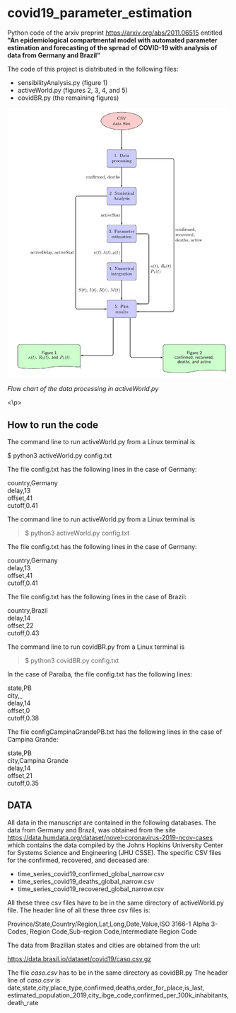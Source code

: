 # covid19_parameter_estimation
Python code of the arxiv preprint https://arxiv.org/abs/2011.06515
entitled **"An epidemiological compartmental model with automated parameter
estimation and forecasting of the spread of COVID-19 with analysis of data
from Germany and Brazil"**

The code of this project is distributed in the following files:
* sensibilityAnalysis.py (figure 1)
* activeWorld.py (figures 2, 3, 4, and 5)
* covidBR.py (the remaining figures)

![image](flowchartAW.png )

<p align="center">

*Flow chart of the data processing in activeWorld.py*

<\p>

## **How to run the code**

The command line to run activeWorld.py from a Linux terminal is

$ python3 activeWorld.py config.txt

The file config.txt has the following lines in the case of Germany:

country,Germany  
delay,13  
offset,41  
cutoff,0.41  

The command line to run activeWorld.py from a Linux terminal is

> $ python3 activeWorld.py config.txt

The file config.txt has the following lines in the case of Germany:

country,Germany  
delay,13  
offset,41  
cutoff,0.41  

The file config.txt has the following lines in the case of Brazil:

country,Brazil  
delay,14  
offset,22  
cutoff,0.43  

The command line to run covidBR.py from a Linux terminal is

> $ python3 covidBR.py config.txt

In the case of Paraíba, the file config.txt has the following lines:

state,PB  
city,\_  
delay,14  
offset,0  
cutoff,0.38  

The file configCampinaGrandePB.txt has the following lines in the case of Campina Grande:

state,PB  
city,Campina Grande  
delay,14  
offset,21  
cutoff,0.35  


## DATA

All data in the manuscript are contained in the following databases. The data
from Germany and Brazil, was obtained from the site
https://data.humdata.org/dataset/novel-coronavirus-2019-ncov-cases which
contains the data compiled by the Johns Hopkins University Center for Systems
Science and Engineering (JHU CSSE). The specific CSV files for the confirmed,
recovered, and deceased are:

* time_series_covid19_confirmed_global_narrow.csv
* time_series_covid19_deaths_global_narrow.csv
* time_series_covid19_recovered_global_narrow.csv

All these three csv files have to be in the same directory of activeWorld.py
file. The header line of all these three csv files is:

Province/State,Country/Region,Lat,Long,Date,Value,ISO 3166-1 Alpha 3-Codes,
Region Code,Sub-region Code,Intermediate Region Code

The data from Brazilian states and cities are obtained from the url: 

https://data.brasil.io/dataset/covid19/caso.csv.gz

The file *caso.csv* has to be in the same directory as covidBR.py
The header line of *caso.csv* is  
date,state,city,place_type,confirmed,deaths,order_for_place,is_last,
estimated_population_2019,city_ibge_code,confirmed_per_100k_inhabitants,
death_rate
